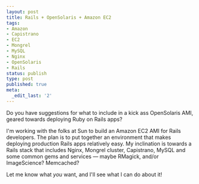 ```yaml
---
layout: post
title: Rails + OpenSolaris + Amazon EC2
tags:
- Amazon
- Capistrano
- EC2
- Mongrel
- MySQL
- Nginx
- OpenSolaris
- Rails
status: publish
type: post
published: true
meta:
  _edit_last: '2'
---
```

Do you have suggestions for what to include in a kick ass OpenSolaris AMI, geared towards deploying Ruby on Rails apps?

I'm working with the folks at Sun to build an Amazon EC2 AMI for Rails developers.  The plan is to put together an environment that makes deploying production Rails apps relatively easy. My inclination is towards a Rails stack that includes Nginx, Mongrel cluster, Capistrano, MySQL and some common gems and services — maybe RMagick, and/or ImageScience?  Memcached?

Let me know what <em>you</em> want, and I'll see what I can do about it!

